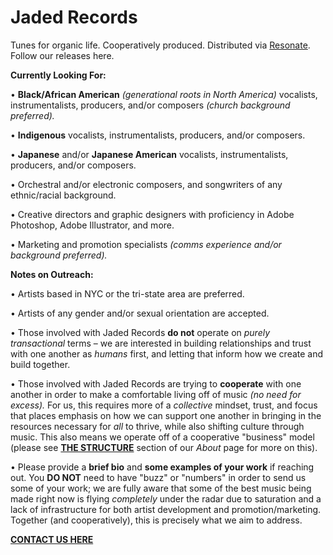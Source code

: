 # Jaded Records

Tunes for organic life. Cooperatively produced. Distributed via [Resonate](https://resonate.is/). Follow our releases here.

**Currently Looking For:**

• **Black/African American** *(generational roots in North America)* vocalists, instrumentalists, producers, and/or composers *(church background preferred).*

• **Indigenous** vocalists, instrumentalists, producers, and/or composers.

• **Japanese** and/or **Japanese American** vocalists, instrumentalists, producers, and/or composers.

• Orchestral and/or electronic composers, and songwriters of any ethnic/racial background.

• Creative directors and graphic designers with proficiency in Adobe Photoshop, Adobe Illustrator, and more.

• Marketing and promotion specialists *(comms experience and/or background preferred).*


**Notes on Outreach:**

• Artists based in NYC or the tri-state area are preferred.

• Artists of any gender and/or sexual orientation are accepted.

• Those involved with Jaded Records **do not** operate on *purely transactional* terms – we are interested in building relationships and trust with one another as *humans* first, and letting that inform how we create and build together.

• Those involved with Jaded Records are trying to **cooperate** with one another in order to make a comfortable living off of music *(no need for excess).* For us, this requires more of a *collective* mindset, trust, and focus that places emphasis on how we can support one another in bringing in the resources necessary for *all* to thrive, while also shifting culture through music. This also means we operate off of a cooperative "business" model (please see **[THE STRUCTURE](https://jaded.site/about)** section of our *About* page for more on this).

• Please provide a **brief bio** and **some examples of your work** if reaching out. You **DO NOT** need to have "buzz" or "numbers" in order to send us some of your work; we are fully aware that some of the best music being made right now is flying *completely* under the radar due to saturation and a lack of infrastructure for both artist development and promotion/marketing. Together (and cooperatively), this is precisely what we aim to address.


**[CONTACT US HERE](https://jaded.site/contact)**
